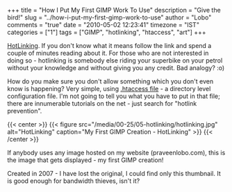 +++
title = "How I Put My First GIMP Work To Use"
description = "Give the bird!"
slug = "../how-i-put-my-first-gimp-work-to-use"
author = "Lobo"
comments = "true"
date = "2010-05-02 12:23:41"
timezone = "IST"
categories = ["1"]
tags = ["GIMP", "hotlinking", "htaccess", "art"]
+++

[HotLinking](https://en.wikipedia.org/wiki/Inline_linking). If you don't know what it means follow the link and spend a couple of minutes reading about it. For those who are not interested in doing so - hotlinking is somebody else riding your superbike on your petrol without your knowledge and without giving you any credit. Bad analogy? :o)

How do you make sure you don't allow something which you don't even know is happening? Very simple, using [.htaccess file](https://en.wikipedia.org/wiki/Htaccess) - a directory level configuration file. I'm not going to tell you what you have to put in that file; there are innumerable tutorials on the net - just search for "hotlink prevention".

{{< center >}}
{{< figure src="/media/00-25/05-hotlinking/hotlinking.jpg" alt="HotLinking" caption="My First GIMP Creation - HotLinking" >}}
{{< /center >}}

If anybody uses any image hosted on my website (praveenlobo.com), this is the image that gets displayed - my first GIMP creation!

Created in 2007 - I have lost the original, I could find only this thumbnail. It is good enough for bandwidth thieves, isn't it?
